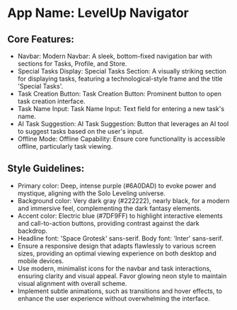 # **App Name**: LevelUp Navigator

## Core Features:

- Navbar: Modern Navbar: A sleek, bottom-fixed navigation bar with sections for Tasks, Profile, and Store.
- Special Tasks Display: Special Tasks Section: A visually striking section for displaying tasks, featuring a technological-style frame and the title 'Special Tasks'.
- Task Creation Button: Task Creation Button: Prominent button to open task creation interface.
- Task Name Input: Task Name Input:  Text field for entering a new task's name.
- AI Task Suggestion: AI Task Suggestion:  Button that leverages an AI tool to suggest tasks based on the user's input.
- Offline Mode: Offline Capability: Ensure core functionality is accessible offline, particularly task viewing.

## Style Guidelines:

- Primary color: Deep, intense purple (#6A0DAD) to evoke power and mystique, aligning with the Solo Leveling universe.
- Background color: Very dark gray (#222222), nearly black, for a modern and immersive feel, complementing the dark fantasy elements.
- Accent color: Electric blue (#7DF9FF) to highlight interactive elements and call-to-action buttons, providing contrast against the dark backdrop.
- Headline font: 'Space Grotesk' sans-serif. Body font: 'Inter' sans-serif.
- Ensure a responsive design that adapts flawlessly to various screen sizes, providing an optimal viewing experience on both desktop and mobile devices.
- Use modern, minimalist icons for the navbar and task interactions, ensuring clarity and visual appeal. Favor glowing neon style to maintain visual alignment with overall scheme.
- Implement subtle animations, such as transitions and hover effects, to enhance the user experience without overwhelming the interface.